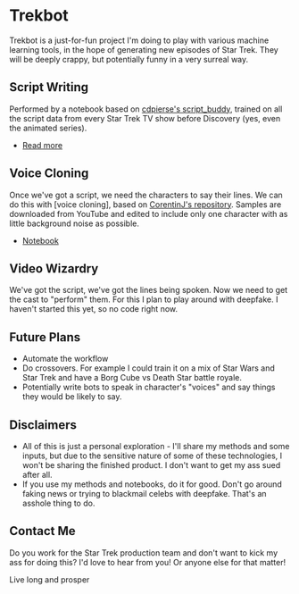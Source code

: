 # Trekbot

Trekbot is a just-for-fun project I'm doing to play with various machine learning tools, in the hope of generating new episodes of Star Trek. They will be deeply crappy, but potentially funny in a very surreal way.

## Script Writing

Performed by a notebook based on [cdpierse's script_buddy](https://github.com/cdpierse/script_buddy_v2), trained on all the script data from every Star Trek TV show before Discovery (yes, even the animated series).

* [Read more](script-writing/)

## Voice Cloning

Once we've got a script, we need the characters to say their lines. We can do this with [voice cloning], based on [CorentinJ's repository](https://github.com/CorentinJ/Real-Time-Voice-Cloning). Samples are downloaded from YouTube and edited to include only one character with as little background noise as possible.

* [Notebook]()

## Video Wizardry

We've got the script, we've got the lines being spoken. Now we need to get the cast to "perform" them. For this I plan to play around with deepfake. I haven't started this yet, so no code right now.

## Future Plans

* Automate the workflow
* Do crossovers. For example I could train it on a mix of Star Wars and Star Trek and have a Borg Cube vs Death Star battle royale.
* Potentially write bots to speak in character's "voices" and say things they would be likely to say.

## Disclaimers

* All of this is just a personal exploration - I'll share my methods and some inputs, but due to the sensitive nature of some of these technologies, I won't be sharing the finished product. I don't want to get my ass sued after all.
* If you use my methods and notebooks, do it for good. Don't go around faking news or trying to blackmail celebs with deepfake. That's an asshole thing to do.

## Contact Me

Do you work for the Star Trek production team and don't want to kick my ass for doing this? I'd love to hear from you! Or anyone else for that matter!

Live long and prosper
